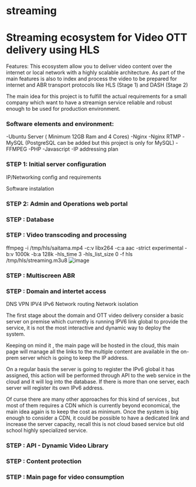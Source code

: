 # streaming
<h1>Streaming ecosystem for Video OTT delivery using HLS </h1>

Features: 
This ecosystem allow you to deliver video content over the internet or local network with a highly scalable architecture. As part of the main features is also to index and process the video to be prepared for internet and ABR transport protocols like HLS (Stage 1) and DASH (Stage 2)

The main idea for this project is to fulfill the actual requirements for a small company which want to have a streamign service reliable and robust enough to be used for production environment.

<h3>Software elements and environment:</h3>

-Ubuntu Server ( Minimum 12GB Ram and 4 Cores)
-Nginx
-Nginx RTMP
-MySQL (PostgreSQL can be added but this project is only for MySQL)
-FFMPEG
-PHP
-Javascript
-IP addressing plan

<h3>STEP 1: Initial server configuration</h3>

IP/Networking config and requirements

Software instalation

<h3> STEP 2: Admin and Operations web portal </h3>

<h3> STEP : Database </h3> 

<h3> STEP : Video transcoding and processing </h3>

ffmpeg -i /tmp/hls/saitama.mp4 -c:v libx264 -c:a aac -strict experimental -b:v 1000k -b:a 128k -hls_time 3 -hls_list_size 0 -f hls /tmp/hls/streaming.m3u8
![image](https://github.com/user-attachments/assets/3d0b41a0-61a7-413e-a7d3-9931d009cdbe)




<h3> STEP : Multiscreen ABR </h3>

<h3> STEP : Domain and intertet access </h3>

DNS
VPN
IPV4
IPv6
Network routing
Network isolation

The first stage about the domain and OTT video delivery consider a basic server on premise which currently is running IPV6 link global to provide the service,
it is not the most interactive and dynamic way to deploy the system. 

Keeping on mind it , the main page will be hosted in the cloud, this main page will manage all the links to the multiple content are available in the on-prem server which is going to keep the IP address.

On a regular basis the server is going to register the IPv6 global it has assigned, this action will be performed through API to the web service in the cloud and it will log into the database.
If there is more than one server, each server will register its own IPv6 address.

Of curse there are many other approaches for this kind of services , but most of them requires a CDN which is currently beyond economical, the main idea again is to keep the cost as minimum.
Once the system is big enough to consider a CDN, it could be possible to have a dedicated link and increase the server capacity, recall this is not cloud based service but old school highly specialized service.

<h3> STEP : API - Dynamic Video Library </h3>

<h3> STEP : Content protection </h3>

<h3> STEP : Main page for video consumption </h3>




